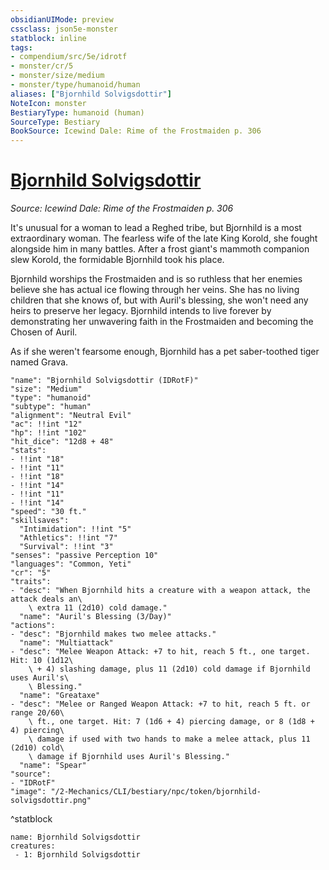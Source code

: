 ```yaml
---
obsidianUIMode: preview
cssclass: json5e-monster
statblock: inline
tags:
- compendium/src/5e/idrotf
- monster/cr/5
- monster/size/medium
- monster/type/humanoid/human
aliases: ["Bjornhild Solvigsdottir"]
NoteIcon: monster
BestiaryType: humanoid (human)
SourceType: Bestiary
BookSource: Icewind Dale: Rime of the Frostmaiden p. 306
---
```

# [Bjornhild Solvigsdottir](2-Mechanics/CLI/bestiary/npc/bjornhild-solvigsdottir-idrotf.md)
*Source: Icewind Dale: Rime of the Frostmaiden p. 306*  

It's unusual for a woman to lead a Reghed tribe, but Bjornhild is a most extraordinary woman. The fearless wife of the late King Korold, she fought alongside him in many battles. After a frost giant's mammoth companion slew Korold, the formidable Bjornhild took his place.

Bjornhild worships the Frostmaiden and is so ruthless that her enemies believe she has actual ice flowing through her veins. She has no living children that she knows of, but with Auril's blessing, she won't need any heirs to preserve her legacy. Bjornhild intends to live forever by demonstrating her unwavering faith in the Frostmaiden and becoming the Chosen of Auril.

As if she weren't fearsome enough, Bjornhild has a pet saber-toothed tiger named Grava.

```statblock
"name": "Bjornhild Solvigsdottir (IDRotF)"
"size": "Medium"
"type": "humanoid"
"subtype": "human"
"alignment": "Neutral Evil"
"ac": !!int "12"
"hp": !!int "102"
"hit_dice": "12d8 + 48"
"stats":
- !!int "18"
- !!int "11"
- !!int "18"
- !!int "14"
- !!int "11"
- !!int "14"
"speed": "30 ft."
"skillsaves":
  "Intimidation": !!int "5"
  "Athletics": !!int "7"
  "Survival": !!int "3"
"senses": "passive Perception 10"
"languages": "Common, Yeti"
"cr": "5"
"traits":
- "desc": "When Bjornhild hits a creature with a weapon attack, the attack deals an\
    \ extra 11 (2d10) cold damage."
  "name": "Auril's Blessing (3/Day)"
"actions":
- "desc": "Bjornhild makes two melee attacks."
  "name": "Multiattack"
- "desc": "Melee Weapon Attack: +7 to hit, reach 5 ft., one target. Hit: 10 (1d12\
    \ + 4) slashing damage, plus 11 (2d10) cold damage if Bjornhild uses Auril's\
    \ Blessing."
  "name": "Greataxe"
- "desc": "Melee or Ranged Weapon Attack: +7 to hit, reach 5 ft. or range 20/60\
    \ ft., one target. Hit: 7 (1d6 + 4) piercing damage, or 8 (1d8 + 4) piercing\
    \ damage if used with two hands to make a melee attack, plus 11 (2d10) cold\
    \ damage if Bjornhild uses Auril's Blessing."
  "name": "Spear"
"source":
- "IDRotF"
"image": "/2-Mechanics/CLI/bestiary/npc/token/bjornhild-solvigsdottir.png"
```
^statblock

```encounter-table
name: Bjornhild Solvigsdottir
creatures:
 - 1: Bjornhild Solvigsdottir
```